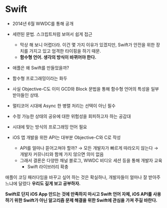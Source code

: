 # Swift 

- 2014년 6월 WWDC를 통해 공개
- 세련된 문법. 스크립트처럼 보여서 쉽게 접근
  - 막상 해 보니 어렵더라. 이건 몇 가지 이유가 있겠지만, Swift가 안전을 위한 장치를 가지고 있고 엄격한 타이핑을 하기 때문.
  - **함수형 언어. 생각의 방식이 바뀌어야 한다.**


- 애플은 왜 Swift를 만들었을까?
 - 함수형 프로그래밍이라는 화두
  - 사실 Objective-C도 이미 GCD와 Block 문법을 통해 함수형 언어의 특성을 일부 받아들인 상태.
  - 멀티코어 시대에 Async 한 병렬 처리는 선택이 아닌 필수
  - 수정 가능한 상태의 공유에 대한 위험성을 회피하고자 하는 공감대
  - 시대에 맞는 방식의 프로그래밍 언어 필요

- iOS 앱 개발을 위한 API는 대부분 Objective-C와 C로 작성
  - API를 얼마나 뜯어고쳐야 할까? → 모든 개발자가 빠르게 따라오지 않는다 → 개발자 커뮤니티와 함께 가지 않으면 의미 없음
  - 그래서 결론은 다양한 채널 블로그, WWDC 비디오 세션 등을 통해 개발자 교육
    - Swift 라이브러리 확충

애플이 코딩 패러다임을 바꾸고 싶어 하는 것은 확실하나, 개발자들이 얼마나 잘 받아주느냐에 달렸다
**우리도 길게 보고 공부하자.**

**Swift로 단지 iOS App 만드는 것에 만족하지 마시고 Swift 언어 자체, iOS API를 사용하기 위한 Swift가 아닌 알고리즘 문제 해결을 위한 Swift에 관심을 가져 주길 바란다.**